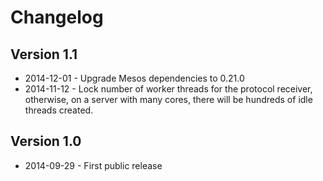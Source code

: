 # Changelog

## Version 1.1

* 2014-12-01 - Upgrade Mesos dependencies to 0.21.0
* 2014-11-12 - Lock number of worker threads for the protocol receiver,
               otherwise, on a server with many cores, there will be hundreds
               of idle threads created.

## Version 1.0

* 2014-09-29 - First public release
